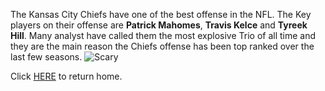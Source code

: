 The Kansas City Chiefs have one of the best offense in the NFL. The Key players on their offense are **Patrick Mahomes**, **Travis Kelce** and **Tyreek Hill**. Many analyst have called them the most explosive Trio of all time and they are the main reason the Chiefs offense has been top ranked over the last few seasons.
![Scary](https://clutchpoints.com/wp-content/uploads/2021/11/Kansas-City-Chiefs-4-bold-predictions-for-Week-9-vs.jpeg)





























  Click [HERE](README.md) to return home.
